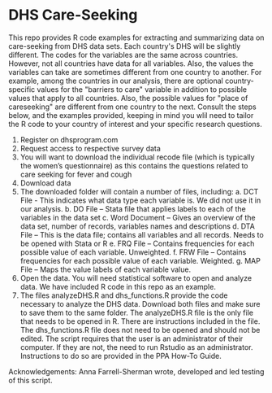# DHS Care-Seeking
This repo provides R code examples for extracting and summarizing data on care-seeking from DHS data sets. Each country's DHS will be slightly different. The codes for the variables are the same across countries. However, not all countries have data for all variables. Also, the values the variables can take are sometimes different from one country to another. For example, among the countries in our analysis, there are optional country-specific values for the "barriers to care" variable in addition to possible values that apply to all countries. Also, the possible values for "place of careseeking" are different from one country to the next. Consult the steps below, and the examples provided, keeping in mind you wlil need to tailor the R code to your country of interest and your specific research questions. 

1.	Register on dhsprogram.com
2.	Request access to respective survey data
3.	You will want to download the individual recode file (which is typically the women’s questionnaire) as this contains the questions related to care seeking for fever and cough
4.	Download data
5.	The downloaded folder will contain a number of files, including:
    a.	DCT File - This indicates what data type each variable is. We did not use it in our analysis.
    b.	DO File – Stata file that applies labels to each of the variables in the data set
    c.	Word Document – Gives an overview of the data set, number of records, variables names and descriptions
    d.	DTA File – This is the data file; contains all variables and all records. Needs to be opened with Stata or R
    e.	FRQ File – Contains frequencies for each possible value of each variable. Unweighted. 
    f.	FRW File – Contains frequencies for each possible value of each variable. Weighted. 
    g.	MAP File – Maps the value labels of each variable value. 
6.	Open the data. You will need statistical software to open and analyze data. We have included R code in this repo as an example. 
7.	The files analyzeDHS.R and dhs_functions.R provide the code necessary to analyze the DHS data. Download both files and make sure to save them to the same folder. The analyzeDHS.R file is the only file that needs to be opened in R. There are instructions included in the file. The dhs_functions.R file does not need to be opened and should not be edited. The script requires that the user is an administrator of their computer. If they are not, the need to run Rstudio as an administrator. Instructions to do so are provided in the PPA How-To Guide.

Acknowledgements:
Anna Farrell-Sherman wrote, developed and led testing of this script. 
